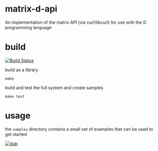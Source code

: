 matrix-d-api
===
An implementation of the matrix API (via curl/libcurl) for use with the D programming language

# build

[![Build Status](https://travis-ci.org/epiphyte/matrix-d-api.svg?branch=master)](https://travis-ci.org/epiphyte/matrix-d-api)

build as a library
```
make
```

build and test the full system and create samples
```
make test
```

# usage

the `samples` directory contains a small set of examples that can be used to get started


[![dub](https://img.shields.io/dub/v/matrix-d-api.svg)](https://code.dlang.org/my_packages/matrix-d-api)
